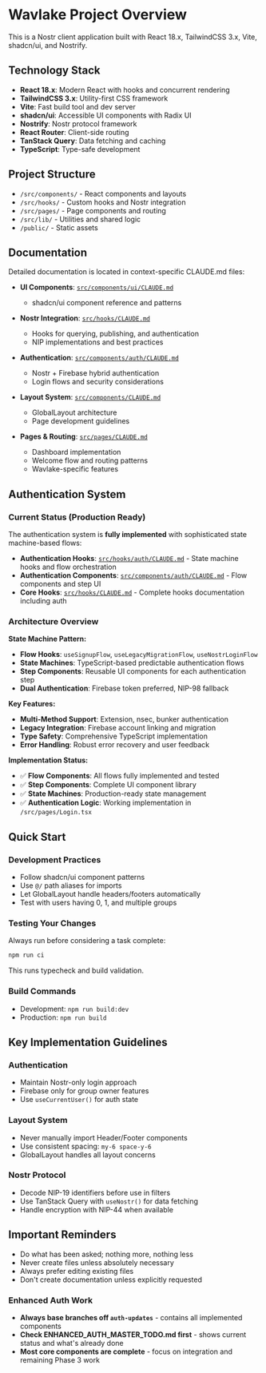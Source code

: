 # Wavlake Project Overview

This is a Nostr client application built with React 18.x, TailwindCSS 3.x, Vite, shadcn/ui, and Nostrify.

## Technology Stack

- **React 18.x**: Modern React with hooks and concurrent rendering
- **TailwindCSS 3.x**: Utility-first CSS framework
- **Vite**: Fast build tool and dev server
- **shadcn/ui**: Accessible UI components with Radix UI
- **Nostrify**: Nostr protocol framework
- **React Router**: Client-side routing
- **TanStack Query**: Data fetching and caching
- **TypeScript**: Type-safe development

## Project Structure

- `/src/components/` - React components and layouts
- `/src/hooks/` - Custom hooks and Nostr integration  
- `/src/pages/` - Page components and routing
- `/src/lib/` - Utilities and shared logic
- `/public/` - Static assets

## Documentation

Detailed documentation is located in context-specific CLAUDE.md files:

- **UI Components**: [`src/components/ui/CLAUDE.md`](src/components/ui/CLAUDE.md)
  - shadcn/ui component reference and patterns
  
- **Nostr Integration**: [`src/hooks/CLAUDE.md`](src/hooks/CLAUDE.md)
  - Hooks for querying, publishing, and authentication
  - NIP implementations and best practices
  
- **Authentication**: [`src/components/auth/CLAUDE.md`](src/components/auth/CLAUDE.md)
  - Nostr + Firebase hybrid authentication
  - Login flows and security considerations
  
- **Layout System**: [`src/components/CLAUDE.md`](src/components/CLAUDE.md)
  - GlobalLayout architecture
  - Page development guidelines
  
- **Pages & Routing**: [`src/pages/CLAUDE.md`](src/pages/CLAUDE.md)
  - Dashboard implementation
  - Welcome flow and routing patterns
  - Wavlake-specific features

## Authentication System

### Current Status (Production Ready)
The authentication system is **fully implemented** with sophisticated state machine-based flows:

- **Authentication Hooks**: [`src/hooks/auth/CLAUDE.md`](src/hooks/auth/CLAUDE.md) - State machine hooks and flow orchestration
- **Authentication Components**: [`src/components/auth/CLAUDE.md`](src/components/auth/CLAUDE.md) - Flow components and step UI
- **Core Hooks**: [`src/hooks/CLAUDE.md`](src/hooks/CLAUDE.md) - Complete hooks documentation including auth

### Architecture Overview

**State Machine Pattern:**
- **Flow Hooks**: `useSignupFlow`, `useLegacyMigrationFlow`, `useNostrLoginFlow`
- **State Machines**: TypeScript-based predictable authentication flows
- **Step Components**: Reusable UI components for each authentication step
- **Dual Authentication**: Firebase token preferred, NIP-98 fallback

**Key Features:**
- **Multi-Method Support**: Extension, nsec, bunker authentication
- **Legacy Integration**: Firebase account linking and migration
- **Type Safety**: Comprehensive TypeScript implementation
- **Error Handling**: Robust error recovery and user feedback

**Implementation Status:**
- ✅ **Flow Components**: All flows fully implemented and tested
- ✅ **Step Components**: Complete UI component library
- ✅ **State Machines**: Production-ready state management
- ✅ **Authentication Logic**: Working implementation in `/src/pages/Login.tsx`

## Quick Start

### Development Practices

- Follow shadcn/ui component patterns
- Use `@/` path aliases for imports
- Let GlobalLayout handle headers/footers automatically
- Test with users having 0, 1, and multiple groups

### Testing Your Changes

Always run before considering a task complete:

```bash
npm run ci
```

This runs typecheck and build validation.

### Build Commands

- Development: `npm run build:dev`
- Production: `npm run build`

## Key Implementation Guidelines

### Authentication
- Maintain Nostr-only login approach
- Firebase only for group owner features
- Use `useCurrentUser()` for auth state

### Layout System  
- Never manually import Header/Footer components
- Use consistent spacing: `my-6 space-y-6`
- GlobalLayout handles all layout concerns

### Nostr Protocol
- Decode NIP-19 identifiers before use in filters
- Use TanStack Query with `useNostr()` for data fetching
- Handle encryption with NIP-44 when available

## Important Reminders

- Do what has been asked; nothing more, nothing less
- Never create files unless absolutely necessary
- Always prefer editing existing files
- Don't create documentation unless explicitly requested

### Enhanced Auth Work
- **Always base branches off `auth-updates`** - contains all implemented components
- **Check ENHANCED_AUTH_MASTER_TODO.md first** - shows current status and what's already done
- **Most core components are complete** - focus on integration and remaining Phase 3 work